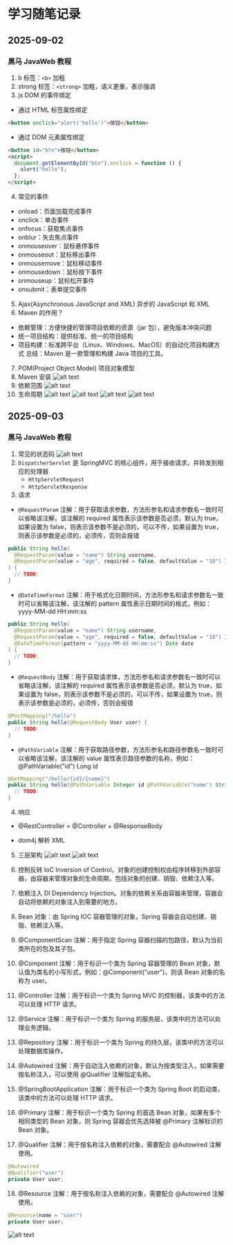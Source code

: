 # 学习随笔记录

## 2025-09-02

### 黑马 JavaWeb 教程

1. b 标签：`<b>` 加粗
2. strong 标签：`<strong>` 加粗，语义更重，表示强调
3. js DOM 的事件绑定

- 通过 HTML 标签属性绑定

```html
<button onclick="alert('hello')">按钮</button>
```

- 通过 DOM 元素属性绑定

```html
<button id="btn">按钮</button>
<script>
  document.getElementById("btn").onclick = function () {
    alert("hello");
  };
</script>
```

4. 常见的事件

- onload：页面加载完成事件
- onclick：单击事件
- onfocus：获取焦点事件
- onblur：失去焦点事件
- onmouseover：鼠标悬停事件
- onmouseout：鼠标移出事件
- onmousemove：鼠标移动事件
- onmousedown：鼠标按下事件
- onmouseup：鼠标松开事件
- onsubmit：表单提交事件

5. Ajax(Asynchronous JavaScript and XML) 异步的 JavaScript 和 XML
6. Maven 的作用？

- 依赖管理：方便快捷的管理项目依赖的资源（jar 包），避免版本冲突问题
- 统一项目结构：提供标准、统一的项目结构
- 项目构建：标准跨平台（Linux、Windows、MacOS）的自动化项目构建方式
  总结：Maven 是一款管理和构建 Java 项目的工具。

7. POM(Project Object Model) 项目对象模型
8. Maven 安装
   ![alt text](image.png)
9. 依赖范围
   ![alt text](image-1.png)
10. 生命周期
    ![alt text](image-2.png)
    ![alt text](image-3.png)
    ![alt text](image-4.png)
    ![alt text](image-5.png)

## 2025-09-03

### 黑马 JavaWeb 教程

1. 常见的状态码
   ![alt text](image-7.png)
2. `DispatcherServlet` 是 SpringMVC 的核心组件，用于接收请求，并转发到相应的处理器
   - `HttpServletRequest`
   - `HttpServletResponse`
3. 请求

- `@RequestParam` 注解：用于获取请求参数，方法形参名和请求参数名一致时可以省略该注解，该注解的 required 属性表示该参数是否必须，默认为 true，如果设置为 false，则表示该参数不是必须的，可以不传，如果设置为 true，则表示该参数是必须的，必须传，否则会报错

```java
public String hello(
  @RequestParam(value = "name") String username,
  @RequestParam(value = "age", required = false, defaultValue = "18") Integer age
) {
  // TODO:
}
```

- `@DateTimeFormat` 注解：用于格式化日期时间，方法形参名和请求参数名一致时可以省略该注解，该注解的 pattern 属性表示日期时间的格式，例如：yyyy-MM-dd HH:mm:ss

```java
public String hello(
  @RequestParam(value = "name") String username,
  @RequestParam(value = "age", required = false, defaultValue = "18") Integer age,
  @DateTimeFormat(pattern = "yyyy-MM-dd HH:mm:ss") Date date
) {
  // TODO:
}
```

- `@RequestBody` 注解：用于获取请求体，方法形参名和请求参数名一致时可以省略该注解，该注解的 required 属性表示该参数是否必须，默认为 true，如果设置为 false，则表示该参数不是必须的，可以不传，如果设置为 true，则表示该参数是必须的，必须传，否则会报错

```java
@PostMapping("/hello")
public String hello(@RequestBody User user) {
  // TODO:
}
```

- `@PathVariable` 注解：用于获取路径参数，方法形参名和路径参数名一致时可以省略该注解，该注解的 value 属性表示路径参数的名称，例如：@PathVariable("id") Long id

```java
@GetMapping("/hello/{id}/{name}")
public String hello(@PathVariable Integer id @PathVariable("name") String username) {
  // TODO:
}
```

4. 响应

- @RestController = @Controller + @ResponseBody

- dom4j 解析 XML

5. 三层架构
   ![alt text](image-8.png)
   ![alt text](image-9.png)

6. 控制反转 IoC Inversion of Control。对象的创建控制权由程序转移到外部容器，由容器来管理对象的生命周期，包括对象的创建、销毁、依赖注入等。

7. 依赖注入 DI Dependency Injection。对象的依赖关系由容器来管理，容器会自动将依赖的对象注入到需要的地方。

8. Bean 对象：由 Spring IOC 容器管理的对象，Spring 容器会自动创建、销毁、依赖注入等。
9. @ComponentScan 注解：用于指定 Spring 容器扫描的包路径，默认为当前类所在的包及其子包。
10. @Component 注解：用于标识一个类为 Spring 容器管理的 Bean 对象，默认值为类名的小写形式，例如：@Component("user")，则该 Bean 对象的名称为 user。
11. @Controller 注解：用于标识一个类为 Spring MVC 的控制器，该类中的方法可以处理 HTTP 请求。
12. @Service 注解：用于标识一个类为 Spring 的服务层，该类中的方法可以处理业务逻辑。
13. @Repository 注解：用于标识一个类为 Spring 的持久层，该类中的方法可以处理数据库操作。
14. @Autowired 注解：用于自动注入依赖的对象，默认为按类型注入，如果需要按名称注入，可以使用 @Qualifier 注解指定名称。
15. @SpringBootApplication 注解：用于标识一个类为 Spring Boot 的启动类，该类中的方法可以处理 HTTP 请求。
16. @Primary 注解：用于标识一个类为 Spring 的首选 Bean 对象，如果有多个相同类型的 Bean 对象，则 Spring 容器会优先选择被 @Primary 注解标识的 Bean 对象。
17. @Qualifier 注解：用于按名称注入依赖的对象，需要配合 @Autowired 注解使用。

```java
@Autowired
@Qualifier("user")
private User user;
```

18. @Resource 注解：用于按名称注入依赖的对象，需要配合 @Autowired 注解使用。

```java
@Resource(name = "user")
private User user;
```

![alt text](image-10.png)
